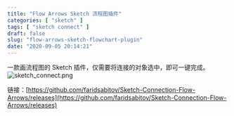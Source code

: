 ```yaml
---
title: "Flow Arrows Sketch 流程图插件"
categories: [ "sketch" ]
tags: [ "sketch connect" ]
draft: false
slug: "flow-arrows-sketch-flowchart-plugin"
date: "2020-09-05 20:14:21"
---
```


一款画流程图的 Sketch 插件，仅需要将连接的对象选中，即可一键完成。
![sketch_connect.png][1]

链接：[https://github.com/faridsabitov/Sketch-Connection-Flow-Arrows/releases](https://github.com/faridsabitov/Sketch-Connection-Flow-Arrows/releases)


  [1]: https://imgs.gnux.cn/usr/uploads/2020/09/1861070178.png